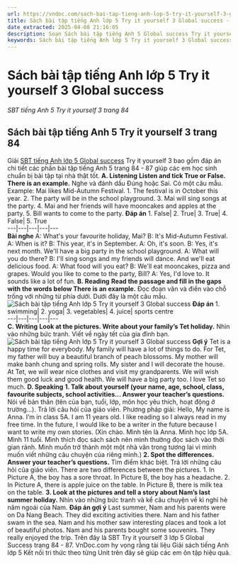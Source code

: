 ```yaml
---
url: https://vndoc.com/sach-bai-tap-tieng-anh-lop-5-try-it-yourself-3-global-success-333818
title: Sách bài tập tiếng Anh lớp 5 Try it yourself 3 Global success - SBT tiếng Anh 5 Try it yourself 3 trang 84 - VnDoc.com
date_extracted: 2025-04-08 21:16:05
description: Soạn Sách bài tập tiếng Anh 5 Global success Try it yourself 3 trang 84 87 giúp các em dễ dàng chuẩn bị bài tập hiệu quả.
keywords: Sách bài tập tiếng Anh lớp 5 Try it yourself 3 Global success,Sách bài tập tiếng Anh 5 Try it yourself 3 Global success,Sách bài tập tiếng Anh lớp 5 Try it yourself 3,Sách bài tập tiếng Anh 5 Try it yourself 3,SBT tiếng Anh 5 Try it yourself 3 trang 84 87,sách bài tập tiếng anh lớp 5 Try it yourself 3 trang 84 87,sách bài tập tiếng anh lớp 5 global success Try it yourself 3,sách bài tập tiếng anh 5 global success Try it yourself 3
---
```


# Sách bài tập tiếng Anh lớp 5 Try it yourself 3 Global success
 _SBT tiếng Anh 5 Try it yourself 3 trang 84_
## Sách bài tập tiếng Anh 5 Try it yourself 3 trang 84
Giải [SBT tiếng Anh lớp 5 Global success](<https://vndoc.com/sach-bai-tap-tieng-anh-lop-5-global-success>) Try it yourself 3 bao gồm đáp án chi tiết các phần bài tập tiếng Anh 5 trang 84 - 87 giúp các em học sinh chuẩn bị bài tập tại nhà thật tốt.
**A. Listening**
**Listen and tick True or False. There is an example.** Nghe và đánh dấu Đúng hoặc Sai. Có một câu mẫu.
Example: Mai likes Mid-Autumn Festival.
1\. The festival is in October this year.
2\. The party will be in the school playground.
3\. Mai will sing songs at the party.
4\. Mai and her friends will have mooncakes and apples at the party.
5\. Bill wants to come to the party.
**Đáp án**
1\. False| 2\. True| 3\. True| 4\. False| 5\. True  
---|---|---|---|---  
**Bài nghe**
A: What's your favourite holiday, Mai?
B: It's Mid-Autumn Festival.
A: When is it?
B: This year, it's in September.
A: Oh, it's soon.
B: Yes, it's next month. We'll have a big party in the school playground.
A: What will you do there?
B: I'll sing songs and my friends will dance. And we'll eat delicious food.
A: What food will you eat?
B: We'll eat mooncakes, pizza and grapes. Would you like to come to the party, Bill?
A: Yes, I'd love to. It sounds like a lot of fun.
**B. Reading**
**Read the passage and fill in the gaps with the words below There is an example.** Đọc đoạn văn và điền vào chỗ trống với những từ phía dưới. Dưới đây là một câu mẫu.
![Sách bài tập tiếng Anh lớp 5 Try it yourself 3 Global success](https://i.vdoc.vn/data/image/2024/12/27/sach-bai-tap-tieng-anh-lop-5-try-it-yourself-3-global-success-1.png)
**Đáp án**
1\. swimming| 2\. yoga| 3\. vegetables| 4\. juice| sports centre  
---|---|---|---|---  
**C. Writing**
**Look at the pictures. Write about your family’s Tet holiday.** Nhìn vào những bức tranh. Viết về ngày tết của gia đình bạn.
![Sách bài tập tiếng Anh lớp 5 Try it yourself 3 Global success](https://i.vdoc.vn/data/image/2024/12/27/sach-bai-tap-tieng-anh-lop-5-try-it-yourself-3-global-success-2.png)
**Gợi ý**
Tet is a happy time for everybody. My family will have a lot of things to do. For Tet, my father will buy a beautiful branch of peach blossoms. My mother will make banh chung and spring rolls. My sister and I will decorate the house. At Tet, we will wear nice clothes and visit my grandparents. We will wish them good luck and good health. We will have a big party too. I love Tet so much.
**D. Speaking**
**1\. Talk about yourself \(your name, age, school, class, favourite subjects, school activities... Answer your teacher’s questions.** Nói về bản thân \(tên của bạn, tuổi, lớp, môn học yêu thích, hoạt động ở trường…\). Trả lời câu hỏi của giáo viên.
Phương pháp giải:
Hello, My name is Anna. I’m in class 5A. I am 11 years old. I like reading so I always read in my free time. In the future, I would like to be a writer in the future because I want to write my own stories.
\(Xin chào. Mình tên là Anna. Mình học lớp 5A. Mình 11 tuổi. Mình thích đọc sách sách nên mình thường đọc sách vào thời gian rảnh. Mình muốn trở thành một một nhà văn trong tương lai vì mình muốn viết những câu chuyện của riêng mình.\)
**2\. Spot the differences. Answer your teacher’s questions.** Tìm điểm khác biệt. Trả lời những câu hỏi của giáo viên.
There are two differences between the pictures.
1\. In Picture A, the boy has a sore throat.
In Picture B, the boy has a headache.
2\. In Picture A, there is apple juice on the table.
In Picture B, there is milk tea on the table.
**3\. Look at the pictures and tell a story about Nam’s last summer holiday.** Nhìn vào những bức tranh và kể câu chuyện về kì nghỉ hè năm ngoái của Nam.
**Đáp án gợi ý**
Last summer, Nam and his parents were on Da Nang Beach. They did exciting activities there. Nam and his father swam in the sea. Nam and his mother saw interesting places and took a lot of beautiful photos. Nam and his parents bought some souvenirs. They really enjoyed the trip.
Trên đây là SBT Try it yourself 3 lớp 5 Global Success trang 84 - 87. VnDoc.com hy vọng rằng tài liệu Giải sách tiếng Anh lớp 5 Kết nối tri thức theo từng Unit trên đây sẽ giúp các em ôn tập hiệu quả.
